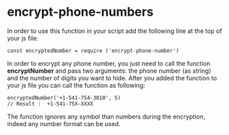 # encrypt-phone-numbers

In order to use this function in your script add the following line at the top of your js file:

``
const encryptedNumber = require ('encrypt-phone-number')
``

In order to encrypt any phone number, you just need to call the function **encryptNumber** and pass two arguments: the phone number (as string) and the number of digits you want to hide.
After you added the function to your js file you can call the function as following:

```javscript
encryptedNumber('+1-541-754-3010', 5)
// Result :  +1-541-75X-XXXX
```
The function ignores any symbol than numbers during the encryption, indeed any number format can be used.
